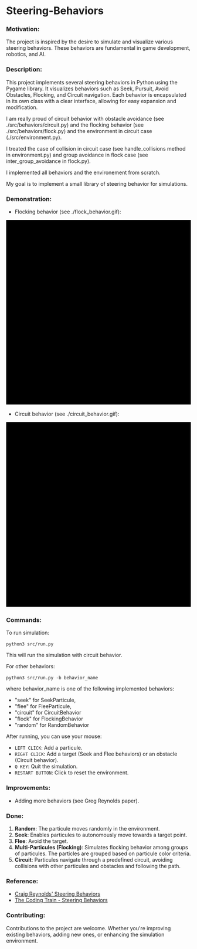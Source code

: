 # Steering-Behaviors

### Motivation:
The project is inspired by the desire to simulate and visualize various steering behaviors. These behaviors are fundamental in game development, robotics, and AI.

### Description:
This project implements several steering behaviors in Python using the Pygame library. It visualizes behaviors such as Seek, Pursuit, Avoid Obstacles, Flocking, and Circuit navigation. Each behavior is encapsulated in its own class with a clear interface, allowing for easy expansion and modification.

I am really proud of circuit behavior with obstacle avoidance (see ./src/behaviors/circuit.py) and the flocking behavior (see ./src/behaviors/flock.py) and the environment in circuit case (./src/environment.py).

I treated the case of collision in circuit case (see handle_collisions method in environment.py) and group avoidance in flock case (see inter_group_avoidance in flock.py). 

I implemented all behaviors and the environement from scratch.

My goal is to implement a small library of steering behavior for simulations.

### Demonstration:
* Flocking behavior (see ./flock_behavior.gif):

![Flocking Behavior Simulation](./flock_behavior.gif)

* Circuit behavior (see ./circuit_behavior.gif):

![Circuit Behavior Simulation](./circuit_behavior.gif)


### Commands:
To run simulation:
```
python3 src/run.py
```
This will run the simulation with circuit behavior.

For other behaviors:
```
python3 src/run.py -b behavior_name 
```

where behavior_name is one of the following implemented behaviors:
* "seek" for SeekParticule,
* "flee" for FleeParticule,
* "circuit" for CircuitBehavior
* "flock" for FlockingBehavior
* "random" for RandomBehavior

After running, you can use your mouse:
- `LEFT CLICK`: Add a particule.
- `RIGHT CLICK`: Add a target (Seek and Flee behaviors) or an obstacle (Circuit behavior).
- `Q KEY`: Quit the simulation.
- `RESTART BUTTON`: Click to reset the environment.

### Improvements:
- Adding more behaviors (see Greg Reynolds paper).

### Done:
1. **Random**: The particule moves randomly in the environment.
2. **Seek**: Enables particules to autonomously move towards a target point.
3. **Flee**: Avoid the target.
4. **Multi-Particules (Flocking)**: Simulates flocking behavior among groups of particules. The particles are grouped based on particule color criteria.
5. **Circuit**: Particules navigate through a predefined circuit, avoiding collisions with other particules and obstacles and following the path.

### Reference:
- [Craig Reynolds' Steering Behaviors](https://www.red3d.com/cwr/steer/gdc99/)
- [The Coding Train - Steering Behaviors](https://www.youtube.com/watch?v=fWqOdLI944M&ab_channel=TheCodingTrain)

### Contributing:
Contributions to the project are welcome. Whether you're improving existing behaviors, adding new ones, or enhancing the simulation environment.
